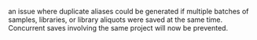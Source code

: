an issue where duplicate aliases could be generated if multiple batches of
samples, libraries, or library aliquots were saved at the same time.
Concurrent saves involving the same project will now be prevented.
